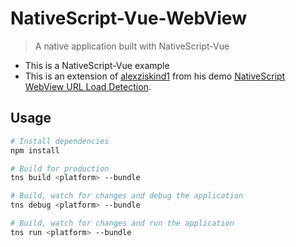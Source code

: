 # NativeScript-Vue-WebView

> A native application built with NativeScript-Vue 
- This is a NativeScript-Vue example
- This is an extension of [alexziskind1](https://github.com/alexziskind1) from his demo [NativeScript WebView URL Load Detection](https://www.youtube.com/watch?v=e5IxqIazEuY&t=207s). 
## Usage

``` bash
# Install dependencies
npm install

# Build for production
tns build <platform> --bundle

# Build, watch for changes and debug the application
tns debug <platform> --bundle

# Build, watch for changes and run the application
tns run <platform> --bundle
```